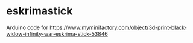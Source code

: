 # eskrimastick
Arduino code for https://www.myminifactory.com/object/3d-print-black-widow-infinity-war-eskrima-stick-53846
